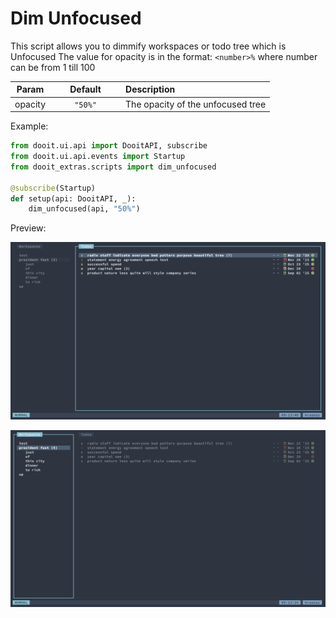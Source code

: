 # Dim Unfocused

This script allows you to dimmify workspaces or todo tree which is Unfocused
The value for opacity is in the format: `<number>%` where number can be from 1 till 100

| Param|<div style="width: 100px">Default</div> |Description|
| ------------- | :----------------:  | :----------------------------------------------------------------------------------------|
| opacity       |  `"50%"`            | The opacity of the unfocused tree                                                        |

Example:

```py
from dooit.ui.api import DooitAPI, subscribe
from dooit.ui.api.events import Startup
from dooit_extras.scripts import dim_unfocused

@subscribe(Startup)
def setup(api: DooitAPI, _):
    dim_unfocused(api, "50%")
```

Preview:

![Dim Unfocused Workspaces](./previews/dim_unfocused_workspaces.png)

![Dim Unfocused Todos](./previews/dim_unfocused_todos.png)
